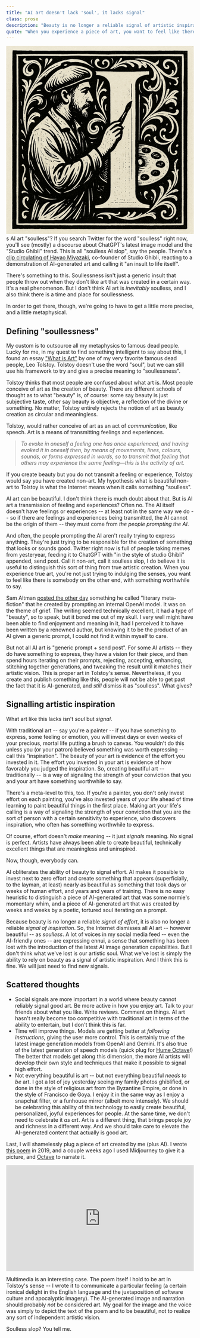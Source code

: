 ```yaml
---
title: "AI art doesn't lack 'soul', it lacks signal"
class: prose
description: "Beauty is no longer a reliable signal of artistic inspiration."
quote: "When you experience a piece of art, you want to feel like there is somebody on the other end, with something worthwhile to say. With AI, that's often missing."
---
```


<img src="../images/dropCapIArtist.png" class="dropCap" alt="I" />s AI art "soulless"? If you search Twitter for the word "soulless" right now, you'll see (mostly) a discourse about ChatGPT's latest image model and the "Studio Ghibli" trend. This is all "soulless AI slop", say the people. There's a [clip circulating of Hayao Miyazaki](https://x.com/DannyDrinksWine/status/1813675038492733784), co-founder of Studio Ghibli, reacting to a demonstration of AI-generated art and calling it "an insult to life itself".

There's something to this. Soullessness isn't just a generic insult that people throw out when they don't like art that was created in a certain way. It's a real phenomenon. But I don't think AI art is *inevitably* soulless, and I also think there is a time and place for soullessness.

In order to get there, though, we're going to have to get a little more precise, and a little metaphysical. 

## Defining "soullessness"

My custom is to outsource all my metaphysics to famous dead people. Lucky for me, in my quest to find something intelligent to say about this, I found an essay ["What is Art"](https://www.gutenberg.org/files/64908/64908-h/64908-h.htm) by one of my very favorite famous dead people, Leo Tolstoy. Tolstoy doesn't use the word "soul", but we can still use his framework to try and give a precise meaning to "soullessness".

Tolstoy thinks that most people are confused about what art is. Most people conceive of art as the creation of beauty. There are different schools of thought as to what "beauty" is, of course: some say beauty is just subjective taste, other say beauty is objective, a reflection of the divine or something. No matter, Tolstoy entirely rejects the notion of art as beauty creation as circular and meaningless.

Tolstoy, would rather conceive of art as an act of *communication*, like speech. Art is a means of transmitting feelings and experiences.

> _To evoke in oneself a feeling one has once experienced, and having evoked it in oneself then, by means of movements, lines, colours, sounds, or forms expressed in words, so to transmit that feeling that others may experience the same feeling—this is the activity of art._

If you create beauty but you do not transmit a feeling or experience, Tolstoy would say you have created non-art. My hypothesis what is beautiful non-art to Tolstoy is what the Internet means when it calls something "soulless".

AI art can be beautiful. I don't think there is much doubt about that. But is AI art a transmission of feeling and experiences? Often no. The AI itself doesn't have feelings or experiences -- at least not in the same way we do -- so if there are feelings and experiences being transmitted, the AI cannot be the origin of them -- they must come from *the people prompting the AI*. 

And often, the people prompting the AI aren't really trying to express anything. They're just trying to be responsible for the creation of something that looks or sounds good. Twitter right now is full of people taking memes from yesteryear, feeding it to ChatGPT with "in the style of studio Ghibli" appended, send post. Call it non-art, call it soulless slop, I do believe it is useful to distinguish this sort of thing from true artistic creation. When you experience true art, you're not just trying to indulging the senses, you want to feel like there is somebody on the other end, with something worthwhile to say.

Sam Altman [posted the other day](https://x.com/sama/status/1899535387435086115) something he called "literary meta-fiction" that he created by prompting an internal OpenAI model. It was on the theme of grief. The writing seemed technically excellent, it had a type of "beauty", so to speak, but it bored me out of my skull. I very well might have been able to find enjoyment and meaning in it, had I perceived it to have been written by a renowned author, but knowing it to be the product of an AI given a generic prompt, I could not find it within myself to care.

But not all AI art is "generic prompt + send post". For some AI artists -- they do have something to express, they have a vision for their piece, and then spend hours iterating on their prompts, rejecting, accepting, enhancing, stitching together generations, and tweaking the result until it matches their artistic vision. This is proper art in Tolstoy's sense. Nevertheless, if you create and publish something like this, people will not be able to get past the fact that it is AI-generated, and *still* dismiss it as "soulless". What gives?

## Signalling artistic inspiration

What art like this lacks isn't *soul* but *signal*.

With traditional art -- say you're a painter -- if you have something to express, some feeling or emotion, you will invest days or even weeks of your precious, mortal life putting a brush to canvas. You wouldn't do this unless you (or your patron) believed something was worth expressing -- call this "inspiration". The beauty of your art is evidence of the effort you invested in it. The effort you invested in your art is evidence of how favorably you judged the inspiration. So, creating beautiful art -- traditionally -- is a way of signaling the strength of your conviction that you and your art have something worthwhile to say.

There's a meta-level to this, too. If you're a painter, you don't only invest effort on each painting, you've also invested years of your life ahead of time learning to paint beautiful things in the first place. Making art your life's calling is a way of signaling the strength of your conviction that you are the sort of person with a certain sensitivity to experience, who discovers inspiration, who often has something worthwhile to express.

Of course, effort doesn't *make* meaning -- it just *signals* meaning. No signal is perfect. Artists have always been able to create beautiful, technically excellent things that are meaningless and uninspired.

Now, though, everybody can.

AI obliterates the ability of beauty to signal effort. AI makes it possible to invest next to zero effort and create something that appears (superficially, to the layman, at least) nearly as beautiful as something that took days or weeks of human effort, and years and years of training. There is no easy heuristic to distinguish a piece of AI-generated art that was some normie's momentary whim, and a piece of AI-generated art that was created by weeks and weeks by a poetic, tortured soul iterating on a prompt.

Because beauty is no longer a reliable *signal of effort*, it is also no longer a reliable *signal of inspiration*. So, the Internet dismisses all AI art -- however beautiful -- as *soulless*. A lot of voices in my social media feed -- even the AI-friendly ones -- are expressing ennui, a sense that something has been lost with the introduction of the latest AI image generation capabilities. But I don't think what we've lost is our artistic soul. What we've lost is simply the ability to rely on beauty as a signal of artistic inspiration. And I think this is fine. We will just need to find new signals.

## Scattered thoughts

  * Social signals are more important in a world where beauty cannot reliably signal good art. Be more active in how you enjoy art. Talk to your friends about what you like. Write reviews. Comment on things. AI art hasn't really become too competitive with traditional art in terms of the ability to entertain, but I don't think this is far.
  * Time will improve things. Models are getting better at *following instructions*, giving the user more control. This is certainly true of the latest image generation models from OpenAI and Gemini. It's also true of the latest generation of speech models (quick plug for [Hume Octave](https://www.hume.ai/text-to-speech)!) The better that models get along this dimension, the more AI artists will develop their own style and techniques that make it possible to signal high effort.
  * Not everything beautiful is art -- but not everything beautiful *needs to be* art. I got a lot of joy yesterday seeing my family photos ghiblified, or done in the style of religious art from the Byzantine Empire, or done in the style of Francisco de Goya. I enjoy it in the same way as I enjoy a snapchat filter, or a funhouse mirror (albeit more intensely). We should be celebrating this ability of this technology to easily create beautiful, personalized, joyful experiences for people. At the same time, we don't need to celebrate it *as art*. Art is a different thing, that brings people joy and richness in a different way. And we should take care to elevate the AI-generated content that actually is good art.

Last, I will shamelessly plug a piece of art created by me (plus AI). I wrote [this poem](https://twitchard.github.io/posts/2019-05-29-not-a-real-engineer.html) in 2019, and a couple weeks ago I used Midjourney to give it a picture, and [Octave](https://www.hume.ai/text-to-speech) to narrate it.

<div style="padding:56.25% 0 0 0;position:relative;"><iframe src="https://player.vimeo.com/video/1065105447?badge=0&amp;autopause=0&amp;player_id=0&amp;app_id=58479" frameborder="0" allow="autoplay; fullscreen; picture-in-picture; clipboard-write; encrypted-media" style="position:absolute;top:0;left:0;width:100%;height:100%;" title="not a real engineer"></iframe></div><script src="https://player.vimeo.com/api/player.js"></script>

Multimedia is an interesting case. The poem itself I hold to be art in Tolstoy's sense -- I wrote it to communicate a particular feeling (a certain ironical delight in the English language and the juxtaposition of software culture and apocalyptic imagery). The AI-generated image and narration should probably *not* be considered art. My goal for the image and the voice was simply to depict the text of the poem and to be beautiful, not to realize any sort of independent artistic vision.

Soulless slop? You tell me.
